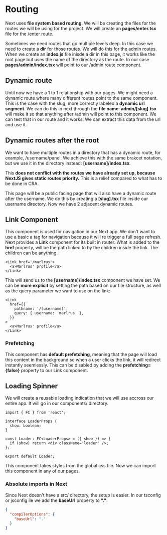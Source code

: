 # Routing

Next uses **file system based routing**. We will be creating the files for the routes we will be using for the project. We will create an **pages/enter.tsx** file for the /enter route.

Sometimes we need routes that go multiple levels deep. In this case we need to create a **dir** for those routes. We will do this for the admin routes. When we create an **index.js** file inisde a dir in this page, it works like the root page but uses the name of the directory as the route. In our case **pages/admin/index.tsx** will point to our /admin route component.

## Dynamic route

Until now we have a 1 to 1 relationship with our pages. We might need a dynamic route where many different routes point to the same component. This is the case with the slug, more correctly labeled a **dynamic url segment**. We can do this in next through the **file name**: **admin/[slug].tsx** will make it so that anything after /admin will point to this component. We can test that in our route and it works. We can extract this data from the url and use it.

## Dynamic routes after the root

We want to have multiple routes in a directory that has a dynamic route, for example, /username/panel. We achieve this with the same brakcet notation, but we use it in the directory instead: **[username]/index.tsx**.

This **does not conflict with the routes we have already set up, because NextJS gives static routes priority.** This is a relief compared to what has to be done in CRA.

This page will be a public facing page that will also have a dynamic route after the username. We do this by creating a **[slug].tsx** file inside our username directory. Now we have 2 adjacent dynamic routes.

## Link Component

This component is used for navigation in our Next app. We don't want to use a basic a tag for navigation because it will re trigger a full page refresh. Next provides a **Link** component for its built in router. What is added to the **href** property, will be the path linked to by the children inside the link. The children can be anything.

```tsx
<Link href='/marlrus'>
  <a>Marlrus' profile</a>
</Link>
```

This will send us to the **[username]/index.tsx** component we have set. We can be **more explicit** by setting the path based on our file structure, as well as the query parameter we want to use on the link:

```tsx
<Link
  href={{
    pathname: '/[username]',
    query: { username: 'marlrus' },
  }}
>
  <a>Marlrus' profile</a>
</Link>
```

### Prefetching

This component has **default prefetching**, meaning that the page will load this content in the background so when a user clicks the link, it will redirect instantly seemlessly. This can be disabled by adding the **prefetching={false}** property to our Link component.

## Loading Spinner

We will create a reusable loading indication that we will use accross our entire app. It will go in our components/ directory.

```tsx
import { FC } from 'react';

interface LoaderProps {
  show: boolean;
}

const Loader: FC<LoaderProps> = ({ show }) => {
  if (show) return <div className='loader' />;
};

export default Loader;
```

This component takes styles from the global css file. Now we can import this component in any of our pages.

### Absolute imports in Next

Since Next doesn't have a src/ directory, the setup is easier. In our tsconfig or jsconfig ile we add the **baseUrl** property to **"."**:

```json
{
  "compilerOptions": {
    "baseUrl": "."
  }
}
```
